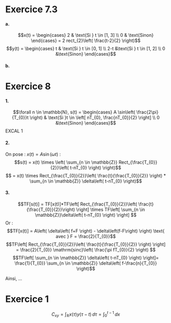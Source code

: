 # Exercice 7.3
#### a.
$$x(t) = \begin{cases}
2 & \text{Si } t \in [1, 3] \\
0 & \text{Sinon}
\end{cases} = 2 rect_{2}\left( \frac{t-2}{2} \right)$$
$$y(t) = \begin{cases}
t & \text{Si } t \in [0, 1] \\
2-t &\text{Si } t \in [1, 2] \\
0 &\text{Sinon}
\end{cases}$$

#### b.



# Exercice 8
#### 1.
$$\forall n \in \mathbb{N}, s(t) = \begin{cases}
A \sin\left( \frac{2\pi}{T_{0}}t \right) & \text{Si }t \in \left[ nT_{0}, \frac{nT_{0}}{2} \right] \\
0 &\text{Sinon}
\end{cases}$$
EXCAL 1

#### 2.
On pose : $x(t) = A \sin\left( \omega t \right)$ :
$$s(t) = x(t) \times \left( \sum_{n \in \mathbb{Z}} Rect_{\frac{T_{0}}{2}}\left( t-nT_{0} \right) \right)$$
$$ = x(t) \times Rect_{\frac{T_{0}}{2}}\left( \frac{t}{\frac{T_{0}}{2}} \right) * \sum_{n \in \mathbb{Z}} \delta\left( t-nT_{0} \right)$$

#### 3.
$$TF[s(t)] = TF[x(t)]*TF\left[ Rect_{\frac{T_{0}}{2}}\left( \frac{t}{\frac{T_{0}}{2}}\right) \right] \times TF\left[ \sum_{n \in \mathbb{Z}}\delta\left( t-nT_{0} \right) \right] $$
Or : 
$$TF[x(t)] = A\left( \delta\left( f+F \right) - \delta\left(f-F\right) \right) \text{ avec } F = \frac{2}{T_{0}}$$
$$TF\left[ Rect_{\frac{T_{0}}{2}}\left( \frac{t}{\frac{T_{0}}{2}} \right) \right] = \frac{2}{T_{0}} \mathrm{sinc}\left( \frac{\pi fT_{0}}{2} \right) $$
$$TF\left[ \sum_{n \in \mathbb{Z}} \delta\left( t-nT_{0} \right) \right]= \frac{1}{T_{0}}  \sum_{n \in \mathbb{Z}} \delta\left( f-\frac{n}{T_{0}} \right)$$

Ainsi, 
...

# Exercice 1
$$C_{xy} = \int_{\mathbb{R}} x(\tau)y(\tau-t) \, d\tau = \int_{0}^{t-1} \, dx  $$